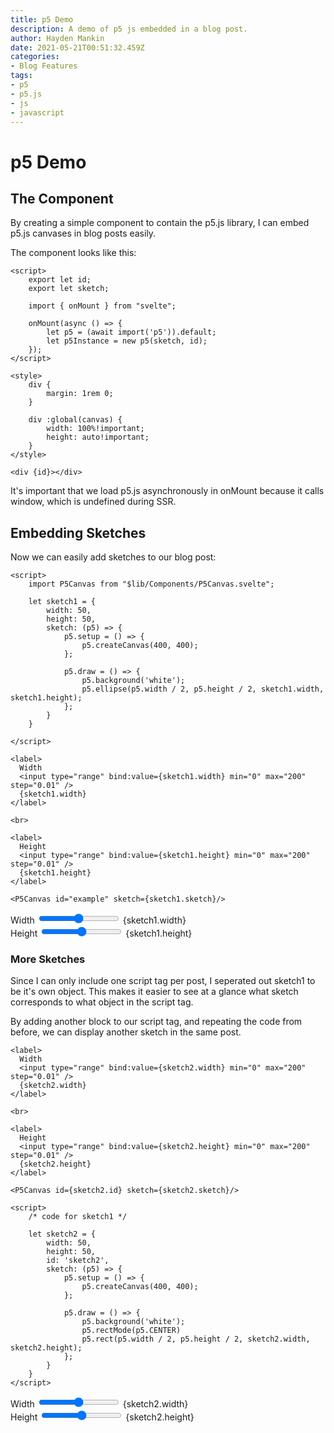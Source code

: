 ```yaml
---
title: p5 Demo
description: A demo of p5 js embedded in a blog post.
author: Hayden Mankin
date: 2021-05-21T00:51:32.459Z
categories:
- Blog Features
tags:
- p5
- p5.js
- js
- javascript
---
```


# p5 Demo

## The Component

By creating a simple component to contain the p5.js library, I can embed p5.js canvases in blog posts easily.

The component looks like this:

```svelte
<script>
	export let id;
	export let sketch;

	import { onMount } from "svelte";

	onMount(async () => {
        let p5 = (await import('p5')).default;
	    let p5Instance = new p5(sketch, id);
	});
</script>

<style>
    div {
        margin: 1rem 0;
    }
    
    div :global(canvas) {
        width: 100%!important;
        height: auto!important;
    }
</style>

<div {id}></div>
```

It's important that we load p5.js asynchronously in onMount because it calls window, which is undefined during SSR.

## Embedding Sketches

Now we can easily add sketches to our blog post: 

```svelte
<script>
	import P5Canvas from "$lib/Components/P5Canvas.svelte";

    let sketch1 = {
        width: 50,
        height: 50,
        sketch: (p5) => {
            p5.setup = () => {
                p5.createCanvas(400, 400);
            };

            p5.draw = () => {
                p5.background('white');
                p5.ellipse(p5.width / 2, p5.height / 2, sketch1.width, sketch1.height);
            };
        }
    }
    
</script>

<label>
  Width
  <input type="range" bind:value={sketch1.width} min="0" max="200" step="0.01" />
  {sketch1.width}
</label>

<br>

<label>
  Height
  <input type="range" bind:value={sketch1.height} min="0" max="200" step="0.01" />
  {sketch1.height}
</label>

<P5Canvas id="example" sketch={sketch1.sketch}/>
```

<label>
  Width
  <input type="range" bind:value={sketch1.width} min="0" max="200" step="0.01" />
  {sketch1.width}
</label>

<br>

<label>
  Height
  <input type="range" bind:value={sketch1.height} min="0" max="200" step="0.01" />
  {sketch1.height}
</label>

<P5Canvas id={sketch1.id} sketch={sketch1.sketch}/>

### More Sketches

Since I can only include one script tag per post, I seperated out sketch1 to be it's own object. This makes it easier to see at a glance what sketch corresponds to what object in the script tag.

By adding another block to our script tag, and repeating the code from before, we can display another sketch in the same post.

```svelte
<label>
  Width
  <input type="range" bind:value={sketch2.width} min="0" max="200" step="0.01" />
  {sketch2.width}
</label>

<br>

<label>
  Height
  <input type="range" bind:value={sketch2.height} min="0" max="200" step="0.01" />
  {sketch2.height}
</label>

<P5Canvas id={sketch2.id} sketch={sketch2.sketch}/>

<script>
    /* code for sketch1 */

    let sketch2 = {
        width: 50,
        height: 50,
        id: 'sketch2',
        sketch: (p5) => {
            p5.setup = () => {
                p5.createCanvas(400, 400);
            };

            p5.draw = () => {
                p5.background('white');
                p5.rectMode(p5.CENTER)
                p5.rect(p5.width / 2, p5.height / 2, sketch2.width, sketch2.height);
            };
        }
    }
</script>
```

<label>
  Width
  <input type="range" bind:value={sketch2.width} min="0" max="200" step="0.01" />
  {sketch2.width}
</label>

<br>

<label>
  Height
  <input type="range" bind:value={sketch2.height} min="0" max="200" step="0.01" />
  {sketch2.height}
</label>

<P5Canvas id={sketch2.id} sketch={sketch2.sketch}/>

<script>
	import P5Canvas from "$lib/Components/P5Canvas.svelte";

    let sketch1 = {
        width: 50,
        height: 50,
        id: 'sketch1',
        sketch: (p5) => {
            p5.setup = () => {
                p5.createCanvas(400, 400);
            };

            p5.draw = () => {
                p5.background('white');
                p5.ellipse(p5.width / 2, p5.height / 2, sketch1.width, sketch1.height);
            };
        }
    }

    let sketch2 = {
        width: 50,
        height: 50,
        id: 'sketch2',
        sketch: (p5) => {
            p5.setup = () => {
                p5.createCanvas(400, 400);
            };

            p5.draw = () => {
                p5.background('white');
                p5.rectMode(p5.CENTER)
                p5.rect(p5.width / 2, p5.height / 2, sketch2.width, sketch2.height);
            };
        }
    }
</script>